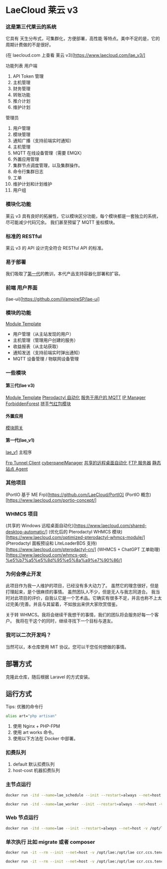 # LaeCloud 莱云 v3

### 这是第三代莱云的系统
它具有 天生分布式，可集群化，方便部署，高性能 等特点。美中不足的是，它的周期计费做的不是很好。

(在 laecloud.com 上查看 莱云 v3)[https://www.laecloud.com/lae_v3/]

功能列表
用户端
1. API Token 管理
2. 主机管理
3. 财务管理
4. 转账功能
5. 推介计划
6. 维护计划

管理员
1. 用户管理
2. 模块管理
3. 通知广播（支持前端实时通知）
4. 主机管理
5. MQTT 在线设备管理（需要 EMQX）
6. 外置应用管理
7. 集群节点调度管理，以及集群操作。
8. 命令行集群日志
9. 工单
10. 维护计划和计划维护
11. 用户组



### 模块化功能
莱云 v3 具有良好的拓展性，它以模块区分功能，每个模块都是一套独立的系统，尽可能减少代码冗余。
我们甚至预留了 MQTT 鉴权模块。

### 标准的 RESTful
莱云 v3 的 API 设计完全符合 RESTful API 的标准。

### 易于部署
我们吸取了[第一代](https://github.com/loliart-lae/lae_v1)的教训，本代产品支持容器化部署和扩容。

### 前端 用户界面
(lae-ui)[https://github.com/iVampireSP/lae-ui]

### 模块的功能
[Module Template](https://github.com/iVampireSP/lae-example-module)

- 用户管理（从主站发现的用户）
- 主机管理（管理用户创建的服务）
- 收益报表（从主站获取）
- 通知发送（支持前端实时弹出通知）
- MQTT 设备管理 / 物联网设备管理

### 一些模块

#### 第三代(lae v3)
[Module Template](https://github.com/iVampireSP/lae-example-module)
[Pterodactyl 自动化](https://github.com/iVampireSP/lae-module-pterodactyl)
[服务于用户的 MQTT](https://github.com/iVampireSP/lae-module-user-mqtt)
[IP Manager](https://github.com/iVampireSP/lae-ip-manager)
[ForbiddenForest](https://github.com/iVampireSP/lae-forbiddenforest)
[拼手气红包模块](https://github.com/iVampireSP/lae-redpacket)

#### 外置应用
[模块网关](https://github.com/iVampireSP/lae-gateway)

#### 第一代(lae_v1)
[lae_v1](https://github.com/orgs/loliart-lae/repositories) 主程序

[Frp Tunnel Client](https://github.com/loliart-lae/lae-tunnel-client)
[cyberpanelManager](https://github.com/loliart-lae/lm-cyberpanelManager)
[共享的远程桌面自动化](https://github.com/loliart-lae/lae-windows-agent)
[FTP 服务器](https://github.com/loliart-lae/lae-ftp-server)
[静态站点 Agent](https://github.com/loliart-lae/lae-staticSite-agent)


### 其他项目

(PortIO 基于 ME Frp)[https://github.com/LaeCloud/PortIO]
(PortIO 概念)[https://www.laecloud.com/portio-concept/]

### WHMCS 项目
(共享的 Windows 远程桌面自动化)[https://www.laecloud.com/shared-desktop-automatic/]
(优化后的 Pterodactyl WHMCS 模块)[https://www.laecloud.com/optimized-pterodactyl-whmcs-module/]
(Pterodactyl 面板预设和 LiteLoaderBDS 支持)[https://www.laecloud.com/pterodactyl-cn/]
(WHMCS + ChatGPT 工单助理)[https://www.laecloud.com/whmcs-gpt-%e5%b7%a5%e5%8d%95%e5%8a%a9%e7%90%86/]


### 为何会停止开发
此项目作为我一人维护的项目，已经没有多大动力了。
虽然它的理念很好，但是打理起来，是个很麻烦的事情。
虽然团队人不少，但是无人与我志同道合。
我当时对此项目的评价，自我认它是一个艺术品。它确实有很多不足，并且也称不上太过完美/完善。并且与其留着，不如放出来供大家欣赏借鉴。

关于转 WHMCS。我将会继续干我想干的事情，我们的团队将会服务好每一个客户。
我将在干这个的同时，继续寻找下一个目标与道友。

### 我可以二次开发吗？
当然可以，本仓库使用 MIT 协议。您可以干您任何想做的事情。


## 部署方式

克隆此仓库，随后根据 Laravel 的方式安装。


## 运行方式

Tips: 优雅的命令行
```bash
alias art="php artisan"
```

1. 使用 Nginx + PHP-FPM
2. 使用 art works 命令。
3. 使用以下方法在 Docker 中部署。

### 扣费队列
1. default 默认扣费队列
2. host-cost 机器扣费队列

### 主节点运行
```bash
docker run -itd --name=lae_schedule --init --restart=always --net=host -v /opt/lae:/opt/lae ccr.ccs.tencentyun.com/laecloud/cafe:latte art schedule:work

docker run -itd --name=lae_worker --init --restart=always --net=host -v /opt/lae:/opt/lae ccr.ccs.tencentyun.com/laecloud/cafe:latte art queue:work --queue=default,host-cost,notifications
```

### Web 节点运行
```bash
docker run -itd --name=lae --init --restart=always --net=host -v /opt/lae:/opt/lae ccr.ccs.tencentyun.com/laecloud/cafe:latte art works
```


### 单次执行 比如 migrate 或者 composer
```bash
docker run -it --rm --init --net=host -v /opt/lae:/opt/lae ccr.ccs.tencentyun.com/laecloud/cafe:latte php
```
```bash
docker run -it --rm --init --net=host -v /opt/lae:/opt/lae ccr.ccs.tencentyun.com/laecloud/cafe:latte art
```
